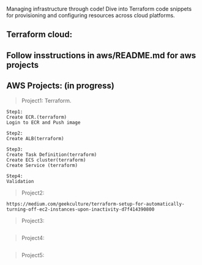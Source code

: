 
Managing infrastructure through code! Dive into Terraform code snippets for provisioning and configuring resources across cloud platforms.   

## Terraform cloud:


## Follow insstructions in aws/README.md for aws projects

## AWS Projects: (in progress)
>Project1: Terraform.  

````
Step1:  
Create ECR.(terraform)  
Login to ECR and Push image  

Step2:  
Create ALB(terraform)

Step3:
Create Task Definition(terraform)
Create ECS cluster(terraform)
Create Service (terraform)

Step4: 
Validation  
````
>Project2:
````
https://medium.com/geekculture/terraform-setup-for-automatically-turning-off-ec2-instances-upon-inactivity-d7f414390800
````
>Project3:
````

````
>Project4:
````

````
>Project5:
````

````
